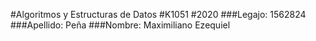 #Algoritmos y Estructuras de Datos
#K1051
#2020
###Legajo: 1562824
###Apellido: Peña
###Nombre: Maximiliano Ezequiel
